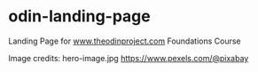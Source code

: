 # odin-landing-page

Landing Page for www.theodinproject.com Foundations Course

Image credits:
hero-image.jpg  https://www.pexels.com/@pixabay
